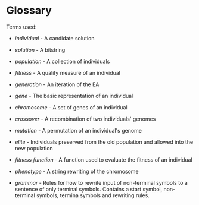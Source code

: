 # Glossary

Terms used:

- *individual* - A candidate solution

- *solution* - A bitstring

- *population* - A collection of individuals

- *fitness* - A quality measure of an individual

- *generation* - An iteration of the EA

- *gene* - The basic representation of an individual

- *chromosome* - A set of genes of an individual

- *crossover* - A recombination of two individuals' genomes

- *mutation* - A permutation of an individual's genome

- *elite* - Individuals preserved from the old population and allowed into the new population

- *fitness function* - A function used to evaluate the fitness of an individual

- *phenotype* - A string rewriting of the chromosome

- *grammar* - Rules for how to rewrite input of non-terminal symbols to a sentence of only terminal symbols. Contains a start symbol, non-terminal symbols, termina symbols and rewriting rules.
